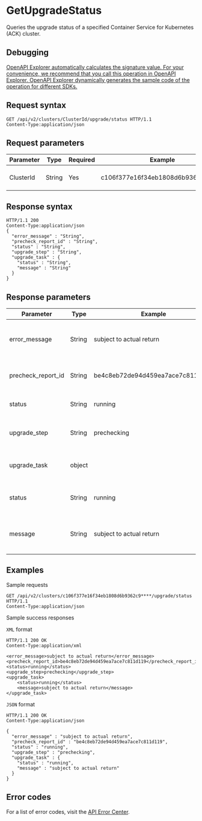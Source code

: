 # GetUpgradeStatus

Queries the upgrade status of a specified Container Service for Kubernetes \(ACK\) cluster.

## Debugging

[OpenAPI Explorer automatically calculates the signature value. For your convenience, we recommend that you call this operation in OpenAPI Explorer. OpenAPI Explorer dynamically generates the sample code of the operation for different SDKs.](https://api.aliyun.com/#product=CS&api=GetUpgradeStatus&type=ROA&version=2015-12-15)

## Request syntax

```
GET /api/v2/clusters/ClusterId/upgrade/status HTTP/1.1 
Content-Type:application/json
```

## Request parameters

|Parameter|Type|Required|Example|Description|
|---------|----|--------|-------|-----------|
|ClusterId|String|Yes|c106f377e16f34eb1808d6b9362c9\*\*\*\*|The ID of the ACK cluster. |

## Response syntax

```
HTTP/1.1 200
Content-Type:application/json
{
  "error_message" : "String",
  "precheck_report_id" : "String",
  "status" : "String",
  "upgrade_step" : "String",
  "upgrade_task" : {
    "status" : "String",
    "message" : "String"
  }
}
```

## Response parameters

|Parameter|Type|Example|Description|
|---------|----|-------|-----------|
|error\_message|String|subject to actual return|The error message returned during the upgrade. |
|precheck\_report\_id|String|be4c8eb72de94d459ea7ace7c811d119|The ID of the precheck report. |
|status|String|running|The state of the upgrade. |
|upgrade\_step|String|prechecking|The current phase of the upgrade. |
|upgrade\_task|object| |The details of the upgrade task. |
|status|String|running|The state of the upgrade task. |
|message|String|subject to actual return|The description of the upgrade task. |

## Examples

Sample requests

```
GET /api/v2/clusters/c106f377e16f34eb1808d6b9362c9****/upgrade/status HTTP/1.1 
Content-Type:application/json
```

Sample success responses

`XML` format

```
HTTP/1.1 200 OK
Content-Type:application/xml

<error_message>subject to actual return</error_message>
<precheck_report_id>be4c8eb72de94d459ea7ace7c811d119</precheck_report_id>
<status>running</status>
<upgrade_step>prechecking</upgrade_step>
<upgrade_task>
    <status>running</status>
    <message>subject to actual return</message>
</upgrade_task>
```

`JSON` format

```
HTTP/1.1 200 OK
Content-Type:application/json

{
  "error_message" : "subject to actual return",
  "precheck_report_id" : "be4c8eb72de94d459ea7ace7c811d119",
  "status" : "running",
  "upgrade_step" : "prechecking",
  "upgrade_task" : {
    "status" : "running",
    "message" : "subject to actual return"
  }
}
```

## Error codes

For a list of error codes, visit the [API Error Center](https://error-center.alibabacloud.com/status/product/CS).


